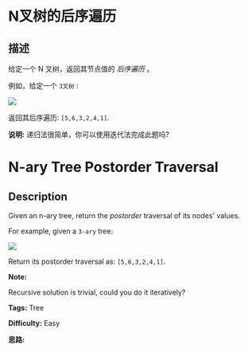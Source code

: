 # N叉树的后序遍历

## 描述

给定一个 N 叉树，返回其节点值的 _后序遍历_ 。

例如，给定一个 `3叉树` :



![](https://assets.leetcode-cn.com/aliyun-lc-upload/uploads/2018/10/12/narytreeexample.png)



返回其后序遍历: `[5,6,3,2,4,1]`.



**说明:**  递归法很简单，你可以使用迭代法完成此题吗?



# N-ary Tree Postorder Traversal

## Description



Given an n-ary tree, return the _postorder_ traversal of its nodes' values.

For example, given a `3-ary` tree:



![](https://assets.leetcode.com/uploads/2018/10/12/narytreeexample.png)



Return its postorder traversal as: `[5,6,3,2,4,1]`.



**Note:**

Recursive solution is trivial, could you do it iteratively?


**Tags:** Tree

**Difficulty:** Easy

**思路:**
